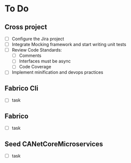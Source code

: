 # To Do

## Cross project

- [ ] Configure the Jira project
- [ ] Integrate Mocking framework and start writing unit tests
- [ ] Review Code Standards:
  - [ ] Comments
  - [ ] Interfaces must be async
  - [ ] Code Coverage
- [ ] Implement minification and devops practices

## Fabrico Cli

- [ ] task

## Fabrico

- [ ] task

## Seed CANetCoreMicroservices

- [ ] task

